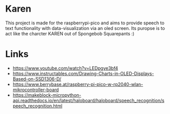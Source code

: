 # Karen
This project is made for the raspberrypi-pico and aims to provide speech to text functionality with data-visualization via an oled screen. Its puropse is to act like the charcter KAREN out of Spongebob Squarepants :)

# Links
* https://www.youtube.com/watch?v=LEDpgye3bf4
* https://www.instructables.com/Drawing-Charts-in-OLED-Displays-Based-on-SSD1306-D/
* https://www.berrybase.at/raspberry-pi-pico-w-rp2040-wlan-mikrocontroller-board
* https://makeblock-micropython-api.readthedocs.io/en/latest/haloboard/haloboard/speech_recognition/speech_recognition.html
